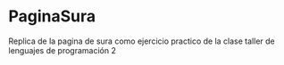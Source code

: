 # PaginaSura
Replica de la pagina de sura como ejercicio practico de la clase taller de lenguajes de programación 2
